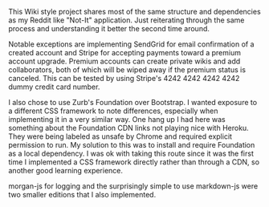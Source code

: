 This Wiki style project shares most of the same structure and dependencies as my Reddit like "Not-It" application. Just reiterating through the same process and understanding it better the second time around.

Notable exceptions are implementing SendGrid for email confirmation of a created account and Stripe for accepting payments toward a premium account upgrade. Premium accounts can create private wikis and add collaborators, both of which will be wiped away if the premium status is canceled. This can be tested by using Stripe's 4242 4242 4242 4242 dummy credit card number.

I also chose to use Zurb's Foundation over Bootstrap. I wanted exposure to a different CSS framework to note differences, especially when implementing it in a very similar way. One hang up I had here was something about the Foundation CDN links not playing nice with Heroku. They were being labeled as unsafe by Chrome and required explicit permission to run. My solution to this was to install and require Foundation as a local dependency. I was ok with taking this route since it was the first time I implemented a CSS framework directly rather than through a CDN, so another good learning experience.

morgan-js for logging and the surprisingly simple to use markdown-js were two smaller editions that I also implemented.
